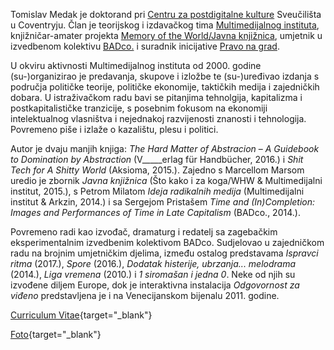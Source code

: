 <!--
.. title: Biografija
.. slug: bio
-->

Tomislav Medak je doktorand pri [Centru za postdigitalne kulture](http://www.coventry.ac.uk/research/areas-of-research/postdigital-cultures/) Sveučilišta u Coventryju. Član je teorijskog i izdavačkog tima
[Multimedijalnog instituta](http://www.mi2.hr/), knjižničar-amater projekta [Memory of the World/Javna knjižnica](https://memoryoftheworld.org/), umjetnik u izvedbenom kolektivu [BADco.](http://badco.hr/) i suradnik inicijative [Pravo na grad](http://pravonagrad.org/).

U okviru aktivnosti Multimedijalnog instituta od 2000. godine (su-)organizirao je predavanja, skupove i izložbe te (su-)uređivao izdanja s područja političke teorije, političke ekonomije, taktičkih medija i zajedničkih dobara. U istraživačkom radu bavi se pitanjima tehnolgija, kapitalizma i postkapitalističke tranzicije, s posebnim fokusom na ekonomiji intelektualnog vlasništva i nejednakoj razvijenosti znanosti i tehnologija. Povremeno piše i izlaže o kazalištu, plesu i politici.

Autor je dvaju manjih knjiga: *The Hard Matter of Abstracion* – *A Guidebook to Domination by Abstraction* (V_____erlag für Handbücher, 2016.) i *Shit Tech for A Shitty World* (Aksioma, 2015.). Zajedno s Marcellom Marsom uredio je zbornik *Javna knjižnica* (Što kako i za koga/WHW & Multimedijalni institut, 2015.), s Petrom Milatom *Ideja radikalnih medija* (Multimedijalni institut & Arkzin, 2014.) i sa Sergejom Pristašem *Time and (In)Completion: Images and Performances of Time in Late Capitalism* (BADco., 2014.).

Povremeno radi kao izvođač, dramaturg i redatelj sa zagebačkim
eksperimentalnim izvedbenim kolektivom BADco. Sudjelovao u zajedničkom radu na brojnim umjetničkim djelima, između ostalog predstavama *Ispravci ritma* (2017.), *Spore* (2016.), *Dodatak histerije, ubrzanja... melodrama* (2014.), *Liga vremena* (2010.) i *1 siromašan i jedna 0*. Neke od njih su izvođene diljem Europe, dok je interaktivna instalacija
*Odgovornost za viđeno* predstavljena je i na Venecijanskom bijenalu 2011.
godine.

[Curriculum Vitae](/CV_tmedak_MI2_EN_2018.pdf){target="_blank"}

[Foto](/images/TMedak_large.jpg){target="_blank"}
